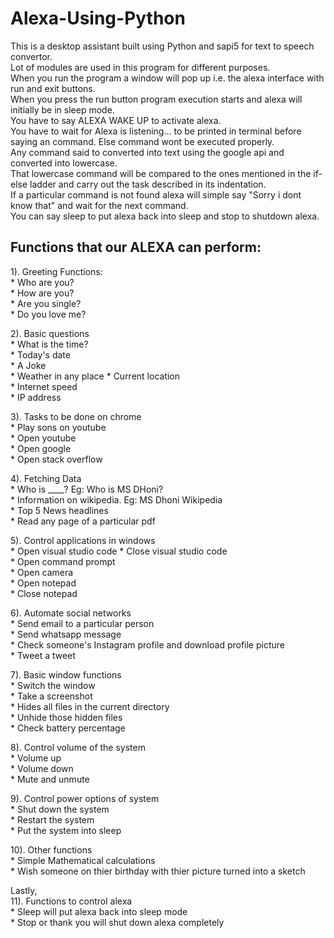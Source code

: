 # Alexa-Using-Python

This is a desktop assistant built using Python and sapi5 for text to speech convertor.   
Lot of modules are used in this program for different purposes.  
When you run the program a window will pop up i.e. the alexa interface with run and exit buttons.   
When you press the run button program execution starts and alexa will initially be in sleep mode.   
You have to say ALEXA WAKE UP to activate alexa.  
You have to wait for Alexa is listening... to be printed in terminal before saying an command. Else command wont be executed properly.  
Any command said to converted into text using the google api and converted into lowercase.  
That lowercase command will be compared to the ones mentioned in the if-else ladder and carry out the task described in its indentation.  
If a particular command is not found alexa will simple say "Sorry i dont know that" and wait for the next command.  
You can say sleep to put alexa back into sleep and stop to shutdown alexa.  


## Functions that our ALEXA can perform:  
1). Greeting Functions:  
    * Who are you?  
    * How are you?  
    * Are you single?  
    * Do you love me?  
    
2). Basic questions  
    * What is the time?  
    * Today's date  
    * A Joke  
    * Weather in any place
    * Current location  
    * Internet speed  
    * IP address  
    
3). Tasks to be done on chrome  
    * Play sons on youtube  
    * Open youtube    
    * Open google  
    * Open stack overflow  
    
4). Fetching Data  
    * Who is ____? Eg: Who is MS DHoni?  
    * Information on wikipedia. Eg: MS Dhoni Wikipedia  
    * Top 5 News headlines  
    * Read any page of a particular pdf  
    
5). Control applications in windows  
    * Open visual studio code
    * Close visual studio code  
    * Open command prompt  
    * Open camera  
    * Open notepad  
    * Close notepad  
    
 6). Automate social networks  
    * Send email to a particular person  
    * Send whatsapp message  
    * Check someone's Instagram profile and download profile picture  
    * Tweet a tweet  
    
7). Basic window functions  
    * Switch the window  
    * Take a screenshot  
    * Hides all files in the current directory  
    * Unhide those hidden files  
    * Check battery percentage  
    
8). Control volume of the system  
    * Volume up  
    * Volume down  
    * Mute and unmute  
    
9). Control power options of system  
    * Shut down the system  
    * Restart the system  
    * Put the system into sleep  
    
10). Other functions  
    * Simple Mathematical calculations  
    * Wish someone on thier birthday with thier picture turned into a sketch  
    
Lastly,  
11). Functions to control alexa  
    * Sleep will put alexa back into sleep mode  
    * Stop or thank you will shut down alexa completely  
    
    

